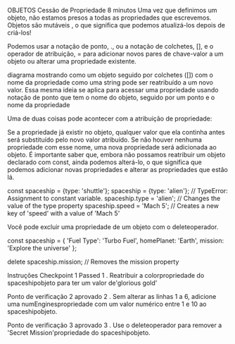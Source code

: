OBJETOS
Cessão de Propriedade
8 minutos
Uma vez que definimos um objeto, não estamos presos a todas as propriedades que escrevemos. Objetos são mutáveis , o que significa que podemos atualizá-los depois de criá-los!

Podemos usar a notação de ponto, ., ou a notação de colchetes, [], e o operador de atribuição, = para adicionar novos pares de chave-valor a um objeto ou alterar uma propriedade existente.

diagrama mostrando como um objeto seguido por colchetes ([]) com o nome da propriedade como uma string pode ser reatribuído a um novo valor. Essa mesma ideia se aplica para acessar uma propriedade usando notação de ponto que tem o nome do objeto, seguido por um ponto e o nome da propriedade

Uma de duas coisas pode acontecer com a atribuição de propriedade:

Se a propriedade já existir no objeto, qualquer valor que ela continha antes será substituído pelo novo valor atribuído.
Se não houver nenhuma propriedade com esse nome, uma nova propriedade será adicionada ao objeto.
É importante saber que, embora não possamos reatribuir um objeto declarado com const, ainda podemos alterá-lo, o que significa que podemos adicionar novas propriedades e alterar as propriedades que estão lá.

const spaceship = {type: 'shuttle'};
spaceship = {type: 'alien'}; // TypeError: Assignment to constant variable.
spaceship.type = 'alien'; // Changes the value of the type property
spaceship.speed = 'Mach 5'; // Creates a new key of 'speed' with a value of 'Mach 5'

Você pode excluir uma propriedade de um objeto com o deleteoperador.

const spaceship = {
  'Fuel Type': 'Turbo Fuel',
  homePlanet: 'Earth',
  mission: 'Explore the universe' 
};
 
delete spaceship.mission;  // Removes the mission property

Instruções
Checkpoint 1 Passed
1 .
Reatribuir a colorpropriedade do spaceshipobjeto para ter um valor de'glorious gold'

Ponto de verificação 2 aprovado
2 .
Sem alterar as linhas 1 a 6, adicione uma numEnginespropriedade com um valor numérico entre 1 e 10 ao spaceshipobjeto.

Ponto de verificação 3 aprovado
3 .
Use o deleteoperador para remover a 'Secret Mission'propriedade do spaceshipobjeto.